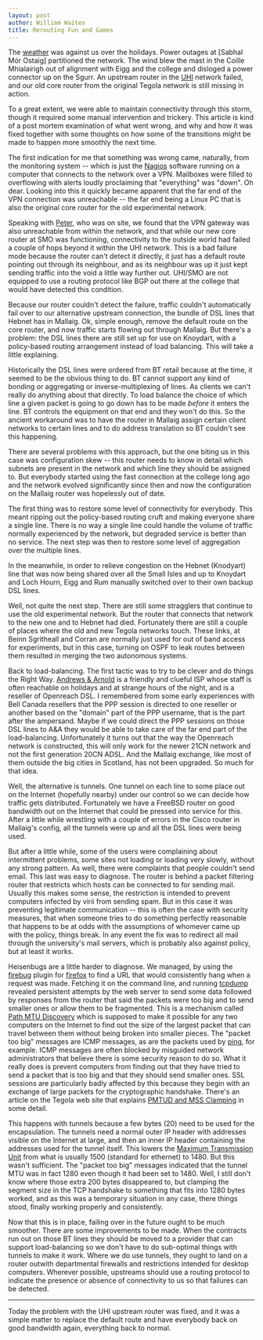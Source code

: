 ```yaml
---
layout: post
author: William Waites
title: Rerouting Fun and Games
---
```

The [weather] was against us over the holidays. Power outages at
[Sabhal Mór Ostaig] partitioned the network. The wind blew the mast in
the Coille Mhialairigh out of alignment with Eigg and the college and
disloged a power connector up on the Sgurr. An upstream router in the
[UHI] network failed, and our old core router from the original Tegola
network is still missing in action.

To a great extent, we were able to maintain connectivity through this
storm, though it required some manual intervention and trickery.  This
article is kind of a post mortem examination of what went wrong, and
why and how it was fixed together with some thoughts on how some of
the transitions might be made to happen more smoothly the next time.

The first indication for me that something was wrong came, naturally,
from the monitoring system -- which is just the [Nagios] software
running on a computer that connects to the network over a
VPN. Mailboxes were filled to overflowing with alerts loudly
proclaiming that "everything" was "down". Oh dear. Looking into this
it quickly became apparent that the far end of the VPN connection was
unreachable -- the far end being a Linux PC that is also the original
core router for the old experimental network.

Speaking with [Peter], who was on site, we found that the VPN gateway
was also unreachable from within the network, and that while our new
core router at SMO was functioning, connectivity to the outside world
had failed a couple of hops beyond it within the UHI network. This is
a bad failure mode because the router can't detect it directly, it
just has a default route pointing out through its neighbour, and as
its neighbour was up it just kept sending traffic into the void a 
little way further out. UHI/SMO are not equipped to use a routing
protocol like BGP out there at the college that would have detected
this condition.

Because our router couldn't detect the failure, traffic couldn't
automatically fail over to our alternative upstream connection, the
bundle of DSL lines that Hebnet has in Mallaig. Ok, simple enough,
remove the default route on the core router, and now traffic starts
flowing out through Mallaig. But there's a problem: the DSL lines
there are still set up for use on Knoydart, with a policy-based
routing arrangement instead of load balancing. This will take a little
explaining.

Historically the DSL lines were ordered from BT retail because at the
time, it seemed to be the obvious thing to do. BT cannot support any
kind of bonding or aggregating or inverse-multiplexing of lines. As
clients we can't really do anything about that directly. To load
balance the choice of which line a given packet is going to go down
has to be made *before* it enters the line. BT controls the equipment
on that end and they won't do this. So the ancient workaround was to
have the router in Mallaig assign certain client networks to certain
lines and to do address translation so BT couldn't see this
happening.

There are several problems with this approach, but the one biting us
in this case was configuration skew -- this router needs to know in
detail which subnets are present in the network and which line they
should be assigned to. But everybody started using the fast connection
at the college long ago and the network evolved significantly since
then and now the configuration on the Mallaig router was hopelessly
out of date.

The first thing was to restore some level of connectivity for
everybody. This meant ripping out the policy-based routing cruft and
making everyone share a single line. There is no way a single line
could handle the volume of traffic normally experienced by the
network, but degraded service is better than no service. The next step
was then to restore some level of aggregation over the multiple lines.

In the meanwhile, in order to relieve congestion on the Hebnet
(Knodyart) line that was now being shared over all the Small Isles and
up to Knoydart and Loch Hourn, Eigg and Rum manually switched over to
their own backup DSL lines. 

Well, not quite the next step. There are still some stragglers that
continue to use the old experimental network. But the router that
connects that network to the new one and to Hebnet had
died. Fortunately there are still a couple of places where the old and
new Tegola networks touch. These links, at Beinn Sgritheall and Corran
are normally just used for out of band access for experiments, but in
this case, turning on OSPF to leak routes between them resulted in
merging the two autonomous systems.

Back to load-balancing. The first tactic was to try to be clever and
do things the Right Way. [Andrews & Arnold] is a friendly and clueful
ISP whose staff is often reachable on holidays and at strange hours of
the night, and is a reseller of Openreach DSL. I remembered from some
early experiences with Bell Canada resellers that the PPP session is
directed to one reseller or another based on the "domain" part of the
PPP username, that is the part after the ampersand. Maybe if we could
direct the PPP sessions on those DSL lines to A&A they would be able
to take care of the far end part of the load-balancing. Unfortunately
it turns out that the way the Openreach network is constructed, this
will only work for the newer 21CN network and not the first generation
20CN ADSL. And the Mallaig exchange, like most of them outside the big
cities in Scotland, has not been upgraded. So much for that idea.

Well, the alternative is tunnels. One tunnel on each line to some
place out on the Internet (hopefully nearby) under our control so we
can decide how traffic gets distributed. Fortunately we have a FreeBSD
router on good bandwidth out on the Internet that could be pressed into
service for this. After a little while wrestling with a couple of
errors in the Cisco router in Mallaig's config, all the tunnels were
up and all the DSL lines were being used.

But after a little while, some of the users were complaining about
intermittent problems, some sites not loading or loading very slowly,
without any strong pattern. As well, there were complaints that people
couldn't send email. This last was easy to diagnose. The router is
behind a packet filtering router that restricts which
hosts can be connected to for sending mail. Usually this makes some
sense, the restriction is intended to prevent computers infected by
virii from sending spam. But in this case it was preventing legitimate
communication -- this is often the case with security measures, that
when someone tries to do something perfectly reasonable that happens
to be at odds with the assumptions of whomever came up with the
policy, things break. In any event the fix was to redirect all mail
through the university's mail servers, which is probably also against
policy, but at least it works.

Heisenbugs are a little harder to diagnose. We managed, by using the
[firebug] plugin for [firefox] to find a URL that would consistently
hang when a request was made. Fetching it on the command line, and
running [tcpdump] revealed persistent attempts by the web server to
send some data followed by responses from the router that said the
packets were too big and to send smaller ones or allow them to be
fragmented. This is a mechanism called [Path MTU Discovery] which is
supposed to make it possible for any two computers on the Internet to
find out the size of the largest packet that can travel between them
without being broken into smaller pieces. The "packet too big"
messages are ICMP messages, as are the packets used by [ping], for
example. ICMP messages are often blocked by misguided network
administrators that believe there is some security reason to do
so. What it really does is prevent computers from finding out that
they have tried to send a packet that is too big and that they should
send smaller ones. SSL sessions are particularly badly affected by
this because they begin with an exchange of large packets for the
cryptographic handshake. There's an article on the Tegola web site
that explains [PMTUD and MSS Clamping] in some detail.

This happens with tunnels because a few bytes (20) need to be used for
the encapsulation. The tunnels need a normal outer IP header with
addresses visible on the Internet at large, and then an inner IP
header containing the addresses used for the tunnel itself. This
lowers the [Maximum Transmission Unit] from what is usually 1500
(standard for ethernet) to 1480. But this wasn't sufficient. The
"packet too big" messages indicated that the tunnel MTU was in fact
1280 even though it had been set to 1480. Well, I still don't know
where those extra 200 bytes disappeared to, but clamping the segment
size in the TCP handshake to something that fits into 1280 bytes
worked, and as this was a temporary situation in any case, there
things stood, finally working properly and consistently.

Now that this is in place, failing over in the future ought to be much
smoother. There are some improvements to be made. When the contracts
run out on those BT lines they should be moved to a provider that can
support load-balancing so we don't have to do sub-optimal things with
tunnels to make it work. Where we do use tunnels, they ought to land
on a router outwith departmental firewalls and restrictions intended
for desktop computers. Wherever possible, upstreams should use a
routing protocol to indicate the presence or absence of connectivity
to us so that failures can be detected.

------ 

Today the problem with the UHI upstream router was fixed, and it
was a simple matter to replace the default route and have everybody
back on good bandwidth again, everything back to normal.

[weather]: http://news.stv.tv/scotland/207871-scotland-braced-for-flooding-after-severe-gales-and-heavy-rain/
[Sabhal Mór Ostag]: http://www.smo.uhi.ac.uk/
[UHI]: http://www.uhi.ac.uk/
[Nagios]: http://www.nagios.org/
[Peter]: http://homepages.inf.ed.ac.uk/opb
[Andrews & Arnold]: http://aa.net.uk/
[firebug]: http://getfirebug.com/
[firefox]: http://mozilla.com/firefox/
[tcpdump]: http://www.tcpdump.org/
[Path MTU Discovery]: http://en.wikipedia.org/wiki/Path_MTU_Discovery
[ping]: http://en.wikipedia.org/wiki/Ping_%28networking_utility%29
[Maximum Transmission Unit]: http://en.wikipedia.org/wiki/Maximum_transmission_unit
[PMTUD and MSS Clamping]: /howto/pmtud.html
